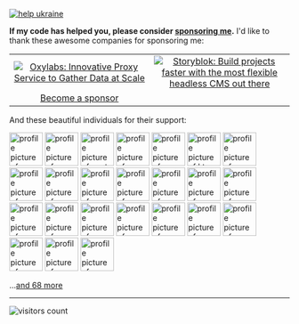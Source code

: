 <a href="https://linktr.ee/razomforukraine" target="_blank"><img src="https://cdn.jsdelivr.net/gh/egoist-bot/images@main/uPic/support-ukraine.png" alt="help ukraine"></a>

**If my code has helped you, please consider [sponsoring me](https://github.com/sponsors/egoist).** I'd like to thank these awesome companies for sponsoring me:

<table>
  <tbody>
    <tr>
      <td width="50%" align="center">
        <a href="https://oxylabs.io?utm_source=egoist&utm_medium=cpc&utm_campaign=egoist_github_sponsor&adgroupid=20220222">
          <img alt="Oxylabs: Innovative Proxy Service to Gather Data at Scale" src="https://user-images.githubusercontent.com/8784712/155142247-17264699-1bc8-4b52-8236-8b9ef7b365e2.png" />
        </a>
      </td>
      <td width="50%" align="center">
        <a href="https://www.storyblok.com/developers?utm_source=egoist&utm_medium=github&utm_campaign=sponsorship">
          <img alt="Storyblok: Build projects faster with the most flexible headless CMS out there" src="https://user-images.githubusercontent.com/8784712/147583766-135757ed-bb12-4a26-a899-c43a4be8fb08.png" />
        </a>
      </td>
    </tr>
    <tr>
       <td width="50%" align="center">
        <a href="https://github.com/sponsors/egoist">Become a sponsor</a>
      </td>
    </tr>
  </tbody>
</table>


And these beautiful individuals for their support:

<!-- replace-sponsors -->
<a title="storyblok" href="https://github.com/storyblok"><img src="https://avatars.githubusercontent.com/u/13880908?v=4" width="60" alt="profile picture of storyblok"></a> <a title="OmgImAlexis" href="https://github.com/OmgImAlexis"><img src="https://avatars.githubusercontent.com/u/6525926?u=4d8f8ec12de372e0cf2b783fdee68335d5d59dde&v=4" width="60" alt="profile picture of OmgImAlexis"></a> <a title="nuxt" href="https://github.com/nuxt"><img src="https://avatars.githubusercontent.com/u/23360933?v=4" width="60" alt="profile picture of nuxt"></a> <a title="oxyvilma" href="https://github.com/oxyvilma"><img src="https://avatars.githubusercontent.com/u/100198215?u=b088e949cf4e7a2cd78cb0eec124cbd88856729d&v=4" width="60" alt="profile picture of oxyvilma"></a> <a title="vpontis" href="https://github.com/vpontis"><img src="https://avatars.githubusercontent.com/u/1319079?u=12c9456e52d1b939178812ab54322b8bb6e76040&v=4" width="60" alt="profile picture of vpontis"></a> <a title="ktsn" href="https://github.com/ktsn"><img src="https://avatars.githubusercontent.com/u/2194624?v=4" width="60" alt="profile picture of ktsn"></a> <a title="potato4d" href="https://github.com/potato4d"><img src="https://avatars.githubusercontent.com/u/6993514?u=c792fee61377539e732dd9085109d074945bc1ce&v=4" width="60" alt="profile picture of potato4d"></a> <a title="promer94" href="https://github.com/promer94"><img src="https://avatars.githubusercontent.com/u/15878786?u=ef6034634c39a0964a9cafb880f75170bd954917&v=4" width="60" alt="profile picture of promer94"></a> <a title="JessicaSachs" href="https://github.com/JessicaSachs"><img src="https://avatars.githubusercontent.com/u/2801156?u=45f9b8aa62e55c4a09209a8cc230116f0cbdaab7&v=4" width="60" alt="profile picture of JessicaSachs"></a> <a title="rauchg" href="https://github.com/rauchg"><img src="https://avatars.githubusercontent.com/u/13041?u=048e83e6757dab8a264a3adaf6db1b5130f2f9f1&v=4" width="60" alt="profile picture of rauchg"></a> <a title="luminarious" href="https://github.com/luminarious"><img src="https://avatars.githubusercontent.com/u/61330?u=3c46793fe6fe1f19b20026211db10ee1346901f6&v=4" width="60" alt="profile picture of luminarious"></a> <a title="privatenumber" href="https://github.com/privatenumber"><img src="https://avatars.githubusercontent.com/u/1075694?u=2acbe5ececcfbda35813e1e60022c77fcf5297d2&v=4" width="60" alt="profile picture of privatenumber"></a> <a title="ghoullier" href="https://github.com/ghoullier"><img src="https://avatars.githubusercontent.com/u/2315749?v=4" width="60" alt="profile picture of ghoullier"></a> <a title="eai04191" href="https://github.com/eai04191"><img src="https://avatars.githubusercontent.com/u/3516343?u=2043000e4b6c6247945d9c1d1a683c709c527448&v=4" width="60" alt="profile picture of eai04191"></a> <a title="ryanli-me" href="https://github.com/ryanli-me"><img src="https://avatars.githubusercontent.com/u/5056640?u=9abd6612fb45f7294e4d00c4840a29f668f0b69f&v=4" width="60" alt="profile picture of ryanli-me"></a> <a title="iagocavalcante" href="https://github.com/iagocavalcante"><img src="https://avatars.githubusercontent.com/u/5131187?u=d7c1c4be269a40284dff55611b2341efb427ab06&v=4" width="60" alt="profile picture of iagocavalcante"></a> <a title="xxholly32" href="https://github.com/xxholly32"><img src="https://avatars.githubusercontent.com/u/6063358?u=178e0d048cd9f7441a3c601f7dc18f8b4e610f1e&v=4" width="60" alt="profile picture of xxholly32"></a> <a title="DIYgod" href="https://github.com/DIYgod"><img src="https://avatars.githubusercontent.com/u/8266075?u=9de49c9b3eaf4db02e685458cb64b64c172034bf&v=4" width="60" alt="profile picture of DIYgod"></a> <a title="cometkim" href="https://github.com/cometkim"><img src="https://avatars.githubusercontent.com/u/9696352?u=a0c516f075b83409a8b6317ad269291117861e26&v=4" width="60" alt="profile picture of cometkim"></a> <a title="arackaf" href="https://github.com/arackaf"><img src="https://avatars.githubusercontent.com/u/11261266?u=3d98d281c9562b8cae70452745334eeb9cbf0bc6&v=4" width="60" alt="profile picture of arackaf"></a> <a title="danielroe" href="https://github.com/danielroe"><img src="https://avatars.githubusercontent.com/u/28706372?u=4a401a8a0f03e301ab349d6ecf5d4df0225f0cc5&v=4" width="60" alt="profile picture of danielroe"></a> <a title="barelyhuman" href="https://github.com/barelyhuman"><img src="https://avatars.githubusercontent.com/u/43572006?u=81482f0808d313ea005bebf414c20be1a0de7d5a&v=4" width="60" alt="profile picture of barelyhuman"></a> <a title="ShroXd" href="https://github.com/ShroXd"><img src="https://avatars.githubusercontent.com/u/48713853?u=283c0dedb8525051630c2edd914b76e287218008&v=4" width="60" alt="profile picture of ShroXd"></a> <a title="scoutapm-sponsorships" href="https://github.com/scoutapm-sponsorships"><img src="https://avatars.githubusercontent.com/u/71095532?u=9f5a794ddc3b67ba057ee65e7ce166ad205a76c2&v=4" width="60" alt="profile picture of scoutapm-sponsorships"></a>

...[and 68 more](https://egoist.sh/thanks)
      <!-- replace-sponsors -->

---

<!-- https://github.com/Gerhut/Gerhut -->
<!-- pls deploy your own service using the repo above -->

![visitors count](https://visitors-by-url-pls-dont-use-this-in-your-repo.vercel.app/egoist-github-readme)
